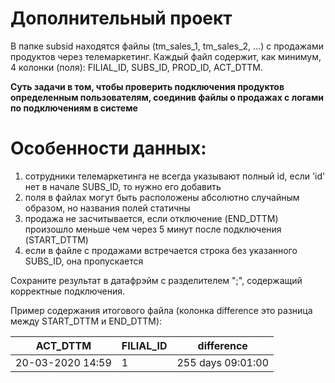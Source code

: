 # Дополнительный проект
В папке subsid находятся файлы (tm_sales_1, tm_sales_2, ...) с продажами продуктов через телемаркетинг. Каждый файл содержит, как минимум, 4 колонки (поля): FILIAL_ID, SUBS_ID, PROD_ID, ACT_DTTM.

**Суть задачи в том, чтобы проверить подключения продуктов определенным пользователям, соединив файлы о продажах с логами по подключениям в системе**

# Особенности данных:

1. сотрудники телемаркетинга не всегда указывают полный id, если 'id' нет в начале SUBS_ID, то нужно его добавить
2. поля в файлах могут быть расположены абсолютно случайным образом, но названия полей статичны
3. продажа не засчитывается, если отключение (END_DTTM) произошло меньше чем через 5 минут после подключения (START_DTTM)
4. если в файле с продажами встречается строка без указанного SUBS_ID, она пропускается

Сохраните результат в датафрэйм с разделителем ";", содержащий корректные подключения.

Пример содержания итогового файла (колонка difference это разница между START_DTTM и END_DTTM):

ACT_DTTM | FILIAL_ID |difference
---------|-----------|-----------
20-03-2020 14:59 | 1 | 255 days 09:01:00